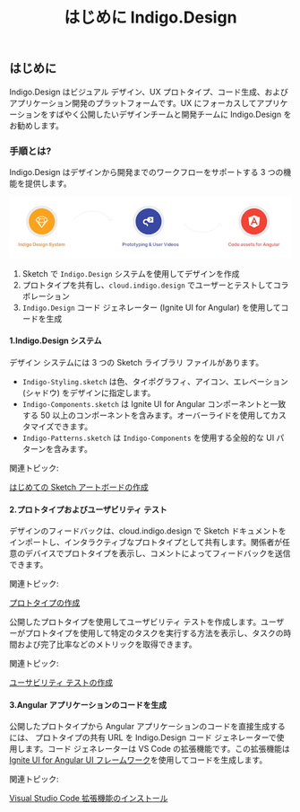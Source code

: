 ﻿---
title: はじめに Indigo.Design
_description: デザインからコードまでシームレスに Indigo.Design の概要 
_keywords: デザイン システム, デザイン システム UX, UI キット, Sketch, Ignite UI for Angular, Sketch to Angular, Angular, Angular デザイン システム, Sketch からコードをエクスポート, Angular 用のデザイン キット, Sketch HTML, Sketch to HTML, Sketch UI キット, プロトタイプ, ユーザー ビデオ, コード生成
_language: ja
---

## はじめに

Indigo.Design はビジュアル デザイン、UX プロトタイプ、コード生成、およびアプリケーション開発のプラットフォームです。UX にフォーカスしてアプリケーションをすばやく公開したいデザインチームと開発チームに Indigo.Design をお勧めします。

### 手順とは?

Indigo.Design はデザインから開発までのワークフローをサポートする 3 つの機能を提供します。

<img src="images/Indigo-Design-how-it-works.png" />

1.  Sketch で `Indigo.Design` システムを使用してデザインを作成
2.  プロトタイプを共有し、`cloud.indigo.design` でユーザーとテストしてコラボレーション
3.  `Indigo.Design` コード ジェネレーター (Ignite UI for Angular) を使用してコードを生成

#### 1.Indigo.Design システム

デザイン システムには 3 つの Sketch ライブラリ ファイルがあります。

- `Indigo-Styling.sketch` は色、タイポグラフィ、アイコン、エレベーション (シャドウ) をデザインに指定します。
- `Indigo-Components.sketch` は Ignite UI for Angular コンポーネントと一致する 50 以上のコンポーネントを含みます。オーバーライドを使用してカスタマイズできます。
- `Indigo-Patterns.sketch` は `Indigo-Components` を使用する全般的な UI パターンを含みます。

関連トピック:

[はじめての Sketch アートボードの作成](creating-an-artboard.md)

#### 2.プロトタイプおよびユーザビリティ テスト

デザインのフィードバックは、cloud.indigo.design で Sketch ドキュメントをインポートし、インタラクティブなプロトタイプとして共有します。関係者が任意のデバイスでプロトタイプを表示し、コメントによってフィードバックを送信できます。

関連トピック:

[プロトタイプの作成](prototyping/creating-a-prototype.md)

公開したプロトタイプを使用してユーザビリティ テストを作成します。ユーザーがプロトタイプを使用して特定のタスクを実行する方法を表示し、タスクの時間および完了比率などのメトリックを取得できます。

関連トピック:

[ユーサビリティ テストの作成](prototyping/setting-up-a-usability-study.md)

#### 3.Angular アプリケーションのコードを生成

公開したプロトタイプから Angular アプリケーションのコードを直接生成するには、 プロトタイプの共有 URL を Indigo.Design コード ジェネレーターで使用します。コード ジェネレーターは VS Code の拡張機能です。この拡張機能は [Ignite UI for Angular UI フレームワーク](https://jp.infragistics.com/products/ignite-ui-angular)を使用してコードを生成します。

関連トピック:

[Visual Studio Code 拡張機能のインストール](codegen/installing-vs-code-extension.md)
